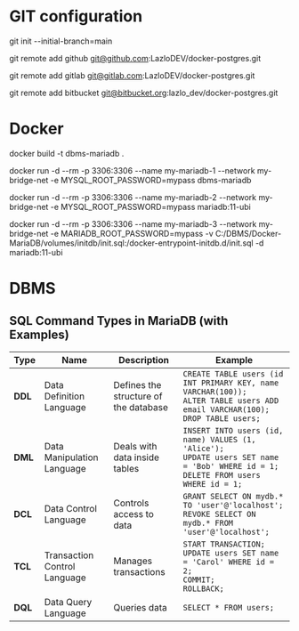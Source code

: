 # GIT configuration

git init --initial-branch=main

git remote add github git@github.com:LazloDEV/docker-postgres.git

git remote add gitlab git@gitlab.com:LazloDEV/docker-postgres.git

git remote add bitbucket git@bitbucket.org:lazlo_dev/docker-postgres.git



# Docker

docker build -t dbms-mariadb .

docker run -d --rm -p 3306:3306 --name my-mariadb-1 --network my-bridge-net -e MYSQL_ROOT_PASSWORD=mypass dbms-mariadb

docker run -d --rm -p 3306:3306 --name my-mariadb-2 --network my-bridge-net -e MYSQL_ROOT_PASSWORD=mypass mariadb:11-ubi

docker run -d --rm -p 3306:3306 --name my-mariadb-3 --network my-bridge-net -e MARIADB_ROOT_PASSWORD=mypass -v C:/DBMS/Docker-MariaDB/volumes/initdb/init.sql:/docker-entrypoint-initdb.d/init.sql -d mariadb:11-ubi



# DBMS

## SQL Command Types in MariaDB (with Examples)

| Type   | Name                         | Description                          | Example |
|--------|------------------------------|--------------------------------------|---------|
| **DDL** | Data Definition Language     | Defines the structure of the database | `CREATE TABLE users (id INT PRIMARY KEY, name VARCHAR(100));`<br>`ALTER TABLE users ADD email VARCHAR(100);`<br>`DROP TABLE users;` |
| **DML** | Data Manipulation Language   | Deals with data inside tables         | `INSERT INTO users (id, name) VALUES (1, 'Alice');`<br>`UPDATE users SET name = 'Bob' WHERE id = 1;`<br>`DELETE FROM users WHERE id = 1;` |
| **DCL** | Data Control Language        | Controls access to data               | `GRANT SELECT ON mydb.* TO 'user'@'localhost';`<br>`REVOKE SELECT ON mydb.* FROM 'user'@'localhost';` |
| **TCL** | Transaction Control Language | Manages transactions                  | `START TRANSACTION;`<br>`UPDATE users SET name = 'Carol' WHERE id = 2;`<br>`COMMIT;`<br>`ROLLBACK;` |
| **DQL** | Data Query Language          | Queries data                          | `SELECT * FROM users;` |

